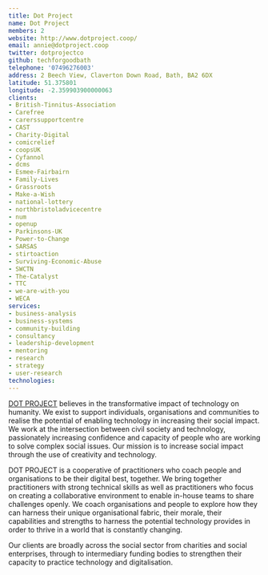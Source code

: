 ```yaml
---
title: Dot Project
name: Dot Project
members: 2
website: http://www.dotproject.coop/
email: annie@dotproject.coop
twitter: dotprojectco
github: techforgoodbath
telephone: '07496276003'
address: 2 Beech View, Claverton Down Road, Bath, BA2 6DX
latitude: 51.375801
longitude: -2.359903900000063
clients: 
- British-Tinnitus-Association
- Carefree
- carerssupportcentre
- CAST
- Charity-Digital
- comicrelief
- coopsUK
- Cyfannol
- dcms
- Esmee-Fairbairn
- Family-Lives
- Grassroots
- Make-a-Wish
- national-lottery
- northbristoladvicecentre
- num
- openup
- Parkinsons-UK
- Power-to-Change
- SARSAS
- stirtoaction
- Surviving-Economic-Abuse
- SWCTN
- The-Catalyst
- TTC
- we-are-with-you
- WECA
services: 
- business-analysis
- business-systems
- community-building
- consultancy
- leadership-development
- mentoring
- research
- strategy
- user-research
technologies: 
---
```


[DOT PROJECT](http://www.dotproject.coop/) believes in the transformative impact of technology on humanity. We exist to support individuals, organisations and communities to realise the potential of enabling technology in increasing their social impact. We work at the intersection between civil society and technology, passionately increasing confidence and capacity of people who are working to solve complex social issues. Our mission is to increase social impact through the use of creativity and technology.

DOT PROJECT is a cooperative of practitioners who coach people and organisations to be their digital best, together.  We bring together practitioners with strong technical skills as well as practitioners who focus on creating a collaborative environment to enable in-house teams to share challenges openly. We coach organisations and people to explore how they can harness their unique organisational fabric, their morale, their capabilities and strengths to harness the potential technology provides in order to thrive in a world that is constantly changing.

Our clients are broadly across the social sector from charities and social enterprises, through to intermediary funding bodies to strengthen their capacity to practice technology and digitalisation.
